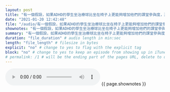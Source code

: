 ```yaml
---
layout: post
title: "有一個假設，如果ADHD的學生坐治療球比坐在椅子上更能夠增加他們的課堂參與度，那他們的寫字數量也會跟著增加，三個參與者坐在治療球時的寫字生產率確實比坐一般課椅來得高。" # quotes allow forbidden characters like the colon
date: "2021-01-20 12:42:48"
file: "/audio/有一個假設，如果ADHD的學生坐治療球比坐在椅子上更能夠增加他們的課堂參與度，那他們的寫字數量也會跟著增加，三個參與者坐在治療球時的寫字生產率確實比坐一般課椅來得高。.mp3"
shownotes: "有一個假設，如果ADHD的學生坐治療球比坐在椅子上更能夠增加他們的課堂參與度，那他們的寫字數量也會跟著增加，三個參與者坐在治療球時的寫字生產率確實比坐一般課椅來得高。"
summary: "有一個假設，如果ADHD的學生坐治療球比坐在椅子上更能夠增加他們的課堂參與度，那他們的寫字數量也會跟著增加，三個參與者坐在治療球時的寫字生產率確實比坐一般課椅來得高。"
duration: "file_duration" # audio length in min:sec
length: "file_length" # filesize in bytes
explicit: "no" # change to yes to flag with the explicit tag
block: "no" # change to yes to keep an episode from showing up in iTunes
# permalink: /1 # will be the ending part of the pages URL, delete to default to the title
---
```


<audio controls>
<source src="{{site.url}}{{site.baseurl}}{{ page.file }}" type="audio/x-mp3">
Your browser does not support the audio element.
</audio>
{{ page.shownotes }}
